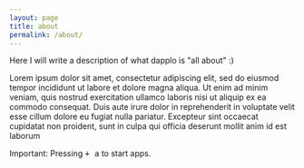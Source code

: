 ```yaml
---
layout: page
title: about
permalink: /about/
---
```


Here I will write a description of what dapplo is "all about" :)

Lorem ipsum dolor sit amet, consectetur adipiscing elit, sed do eiusmod tempor incididunt ut labore et dolore magna aliqua. Ut enim ad minim veniam, quis nostrud exercitation ullamco laboris nisi ut aliquip ex ea commodo consequat. Duis aute irure dolor in reprehenderit in voluptate velit esse cillum dolore eu fugiat nulla pariatur. Excepteur sint occaecat cupidatat non proident, sunt in culpa qui officia deserunt mollit anim id est laborum

Important: Pressing <kbd><i class="fa fa-windows fa-lg"></i> + a</kbd> to start apps.
